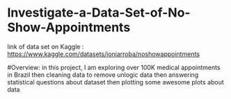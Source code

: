 # Investigate-a-Data-Set-of-No-Show-Appointments

link of data set on Kaggle : https://www.kaggle.com/datasets/joniarroba/noshowappointments

#Overview:
in this project, I am exploring over 100K medical appointments in Brazil then cleaning data to remove unlogic data then answering statistical questions about dataset then plotting some awesome plots about data

